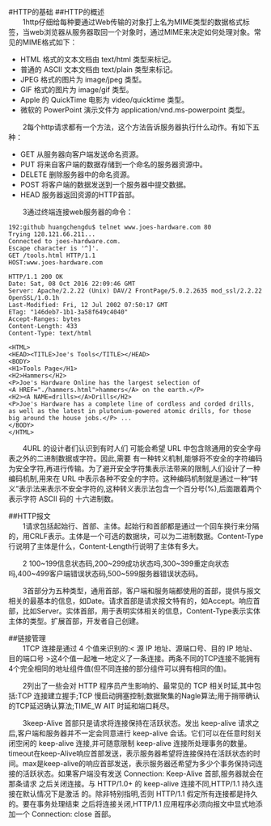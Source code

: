 #HTTP的基础
##HTTP的概述</br>
&emsp;&emsp;1http仔细给每种要通过Web传输的对象打上名为MIME类型的数据格式标签，当web浏览器从服务器取回一个对象时，通过MIME来决定如何处理对象。常见的MIME格式如下：</br>
* HTML 格式的文本文档由 text/html 类型来标记。
* 普通的 ASCII 文本文档由 text/plain 类型来标记。
* JPEG 格式的图片为 image/jpeg 类型。
* GIF 格式的图片为 image/gif 类型。
* Apple 的 QuickTime 电影为 video/quicktime 类型。
*  微软的 PowerPoint 演示文件为 application/vnd.ms-powerpoint 类型。
    
&emsp;&emsp;2每个http请求都有一个方法，这个方法告诉服务器执行什么动作。有如下五种：</br>
* GET 从服务器向客户端发送命名资源。
* PUT 将来自客户端的数据存储到一个命名的服务器资源中。
* DELETE 删除服务器中的命名资源。
* POST 将客户端的数据发送到一个服务器中提交数据。
* HEAD 服务器返回资源的HTTP首部。

&emsp;&emsp;3通过终端连接web服务器的命令：</br>
```
192:github huangchengdu$ telnet www.joes-hardware.com 80
Trying 128.121.66.211...
Connected to joes-hardware.com.
Escape character is '^]'.
GET /tools.html HTTP/1.1
HOST:www.joes-hardware.com

HTTP/1.1 200 OK
Date: Sat, 08 Oct 2016 22:09:46 GMT
Server: Apache/2.2.22 (Unix) DAV/2 FrontPage/5.0.2.2635 mod_ssl/2.2.22 OpenSSL/1.0.1h
Last-Modified: Fri, 12 Jul 2002 07:50:17 GMT
ETag: "146deb7-1b1-3a58f649c4040"
Accept-Ranges: bytes
Content-Length: 433
Content-Type: text/html

<HTML>
<HEAD><TITLE>Joe's Tools</TITLE></HEAD>
<BODY>
<H1>Tools Page</H1>
<H2>Hammers</H2>
<P>Joe's Hardware Online has the largest selection of 
<A HREF="./hammers.html">hammers</A> on the earth.</P>
<H2><A NAME=drills></A>Drills</H2>
<P>Joe's Hardware has a complete line of cordless and corded drills,
as well as the latest in plutonium-powered atomic drills, for those
big around the house jobs.</P> ...
</BODY>
</HTML>
```
   
&emsp;&emsp;4URL 的设计者们认识到有时人们 可能会希望 URL 中包含除通用的安全字母表之外的二进制数据或字符。因此,需要 有一种转义机制,能够将不安全的字符编码为安全字符,再进行传输。为了避开安全字符集表示法带来的限制,人们设计了一种编码机制,用来在 URL 中表示各种不安全的字符。这种编码机制就是通过一种“转义”表示法来表示不安全字符的,这种转义表示法包含一个百分号(%),后面跟着两个表示字符 ASCII 码的 十六进制数。</br>

##HTTP报文</br>
&emsp;&emsp;1请求包括起始行、首部、主体。起始行和首部都是通过一个回车换行来分隔的，用CRLF表示。主体是一个可选的数据块，可以为二进制数据。Content-Type行说明了主体是什么，Content-Length行说明了主体有多大。

&emsp;&emsp;2 100~199信息状态码,200~299成功状态吗,300~399重定向状态吗,400~499客户端错误状态码,500~599服务器错误状态码。 

&emsp;&emsp;3首部分为五种类型，通用首部，客户端和服务端都使用的首部，提供与报文相关的最基本的信息，如Date。请求首部是请求报文特有的，如Accept。响应首部，比如Server。实体首部，用于表明实体相关的信息，Content-Type表示实体主体的类型。扩展首部，开发者自己创建。

##链接管理</br>
&emsp;&emsp;1TCP 连接是通过 4 个值来识别的:< 源 IP 地址、源端口号、目的 IP 地址、目的端口号 >这4个值一起唯一地定义了一条连接。两条不同的TCP连接不能拥有4个完全相同的地址组件值(但不同连接的部分组件可以拥有相同的值)。

&emsp;&emsp;2列出了一些会对 HTTP 程序员产生影响的、最常见的 TCP 相关时延,其中包括:TCP 连接建立握手;TCP 慢启动拥塞控制;数据聚集的Nagle算法;用于捎带确认的TCP延迟确认算法;TIME_W AIT 时延和端口耗尽。

&emsp;&emsp;3keep-Alive 首部只是请求将连接保持在活跃状态。发出 keep-alive 请求之 后,客户端和服务器并不一定会同意进行 keep-alive 会话。它们可以在任意时刻关 闭空闲的 keep-alive 连接,并可随意限制 keep-alive 连接所处理事务的数量。timeout在keep-Alive响应首部发送，表示服务器希望将连接保持在活跃状态的时间。max是keep-alive的响应首部发送，表示服务器还希望为多少个事务保持词连接的活跃状态。如果客户端没有发送 Connection: Keep-Alive 首部,服务器就会在那条请求 之后关闭连接。与 HTTP/1.0+ 的 keep-alive 连接不同,HTTP/1.1 持久连接在默认情况下是激活 的。除非特别指明,否则 HTTP/1.1 假定所有连接都是持久的。要在事务处理结束 之后将连接关闭,HTTP/1.1 应用程序必须向报文中显式地添加一个 Connection: close 首部。













